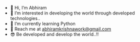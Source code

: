 - 👋 Hi, I’m Abhiram
- 👀 I’m interested in developing the world through developed technologies..
- 🌱 I’m currently learning Python
- 👊 Reach me at abhiramkrishnawork@gmail.com
- 😎 Be developed and develop the world..!!



<!---
TodosbyAbhiram/TodosbyAbhiram is a ✨ special ✨ repository because its `README.md` (this file) appears on your GitHub profile.
You can click the Preview link to take a look at your changes.
--->

